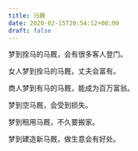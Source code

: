 ```yaml
---
title: 马厩
date: 2020-02-15T20:54:12+08:00
draft: false
---
```


梦到拴马的马厩，会有很多客人登门。


女人梦到拴马的马厩，丈夫会富有。


商人梦到有马的马厩，能成为百万富翁。


梦到空马厩，会受到损失。


梦到租用马厩，不久要搬家。


梦到建造新马厩，做生意会有好处。
